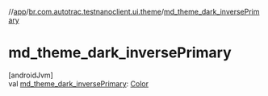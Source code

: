 //[app](../../index.md)/[br.com.autotrac.testnanoclient.ui.theme](index.md)/[md_theme_dark_inversePrimary](md_theme_dark_inverse-primary.md)

# md_theme_dark_inversePrimary

[androidJvm]\
val [md_theme_dark_inversePrimary](md_theme_dark_inverse-primary.md): [Color](https://developer.android.com/reference/kotlin/androidx/compose/ui/graphics/Color.html)
